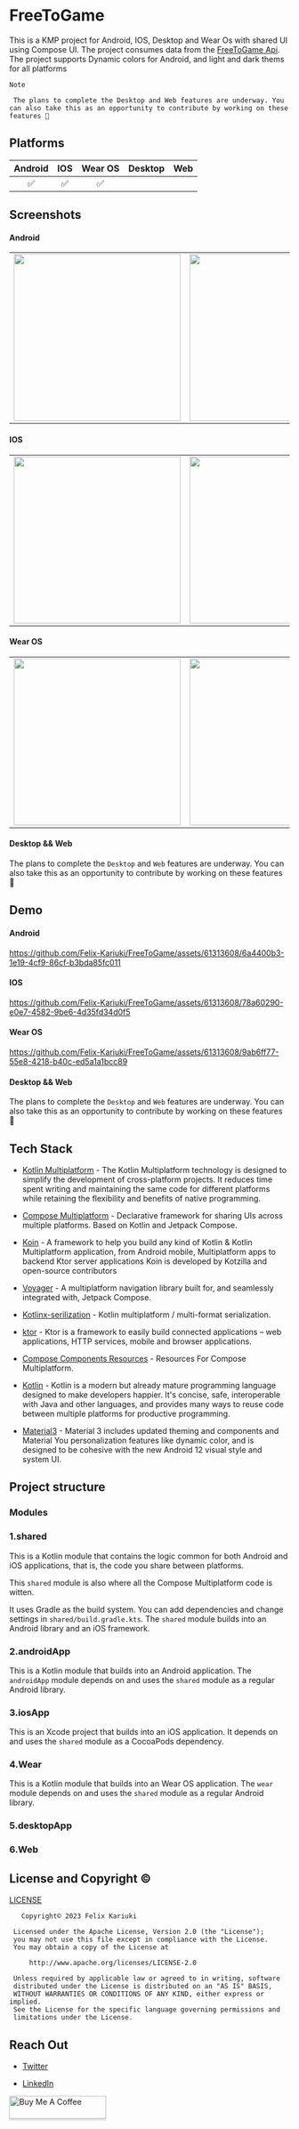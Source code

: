 # FreeToGame
This is a KMP project for Android, IOS, Desktop and Wear Os with shared UI using Compose UI. The project consumes data from the [FreeToGame Api](https://www.freetogame.com/api-doc).
The project supports Dynamic colors for Android, and light and dark thems for all platforms

`Note`

`
The plans to complete the Desktop and Web features are underway. You can also take this as an opportunity to contribute by working on these features 🥳`

## Platforms
Android | IOS | Wear OS| Desktop | Web |
:----: | :----: | :----: | :----: | :----:
✅ | ✅ | ✅ | 



## Screenshots
#### Android
| | |
|:-------------------------:|:-------------------------:|
|<img src="./screenshots/android_home.png" width="300"> | <img src="./screenshots/android_details.png" width="300"> 

#### IOS
| | |
|:-------------------------:|:-------------------------:|
|<img src="./screenshots/ios_home.png" width="300"> | <img src="./screenshots/ios_details.png" width="300"> 

#### Wear OS
| | |
|:-------------------------:|:-------------------------:|
|<img src="./screenshots/wear_home.png" width="300"> | <img src="./screenshots/wear_details.png" width="300"> 

#### Desktop && Web
The plans to complete the `Desktop` and `Web` features are underway. You can also take this as an opportunity to contribute by working on these features 🥳


## Demo
#### Android

https://github.com/Felix-Kariuki/FreeToGame/assets/61313608/6a4400b3-1e19-4cf9-86cf-b3bda85fc011


#### IOS


https://github.com/Felix-Kariuki/FreeToGame/assets/61313608/78a60290-e0e7-4582-9be6-4d35fd34d0f5


#### Wear OS


https://github.com/Felix-Kariuki/FreeToGame/assets/61313608/9ab6ff77-55e8-4218-b40c-ed5a1a1bcc89


#### Desktop && Web
The plans to complete the `Desktop` and `Web` features are underway. You can also take this as an opportunity to contribute by working on these features 🥳

## Tech Stack
- [Kotlin Multiplatform](https://kotlinlang.org/docs/multiplatform.html) - The Kotlin Multiplatform technology is designed to simplify the development of cross-platform projects. It reduces time spent writing and maintaining the same code for different platforms while retaining the flexibility and benefits of native programming.
- [Compose Multiplatform](https://www.jetbrains.com/lp/compose-multiplatform/) -  Declarative framework for sharing UIs across multiple platforms. Based on Kotlin and Jetpack Compose.

- [Koin](https://insert-koin.io/) - A framework to help you build any kind of Kotlin & Kotlin Multiplatform application, from Android mobile, Multiplatform apps to backend Ktor server applications Koin is developed by Kotzilla and open-source contributors
- [Voyager](https://voyager.adriel.cafe/) - A multiplatform navigation library built for, and seamlessly integrated with, Jetpack Compose.
- [Kotlinx-serilization](https://github.com/Kotlin/kotlinx.serialization) - Kotlin multiplatform / multi-format serialization.
- [ktor](https://ktor.io/docs/welcome.html) - Ktor is a framework to easily build connected applications – web applications, HTTP services, mobile and browser applications.
- [Compose Components Resources](https://mvnrepository.com/artifact/org.jetbrains.compose.components/components-resources) - Resources For Compose Multiplatform.
- [Kotlin](https://kotlinlang.org/docs/getting-started.html) - Kotlin is a modern but already mature programming language designed to make developers happier. It's concise, safe, interoperable with Java and other languages, and provides many ways to reuse code between multiple platforms for productive programming.
- [Material3](https://developer.android.com/jetpack/androidx/releases/compose-material3) -  Material 3 includes updated theming and components and Material You personalization features like dynamic color, and is designed to be cohesive with the new Android 12 visual style and system UI.




## Project structure

### Modules

### 1.shared

This is a Kotlin module that contains the logic common for both Android and iOS applications, that is, the code you share between platforms.

This `shared` module is also where all the  Compose Multiplatform code is witten.

It uses Gradle as the build system. You can add dependencies and change settings in `shared/build.gradle.kts`.
The `shared` module builds into an Android library and an iOS framework.

### 2.androidApp

This is a Kotlin module that builds into an Android application. 
The `androidApp` module depends on and uses the `shared` module as a regular Android library.

### 3.iosApp

This is an Xcode project that builds into an iOS application.
It depends on and uses the `shared` module as a CocoaPods dependency.

### 4.Wear
This is a Kotlin module that builds into an Wear OS application. 
The `wear` module depends on and uses the `shared` module as a regular Android library.

### 5.desktopApp


### 6.Web


## License and Copyright ©️
[LICENSE](https://github.com/Felix-Kariuki/FreeToGame/blob/main/LICENSE)

  ```
     Copyright©️ 2023 Felix Kariuki

   Licensed under the Apache License, Version 2.0 (the "License");
   you may not use this file except in compliance with the License.
   You may obtain a copy of the License at

       http://www.apache.org/licenses/LICENSE-2.0

   Unless required by applicable law or agreed to in writing, software
   distributed under the License is distributed on an "AS IS" BASIS,
   WITHOUT WARRANTIES OR CONDITIONS OF ANY KIND, either express or implied.
   See the License for the specific language governing permissions and
   limitations under the License.
  
  ```

 ## Reach Out 

  * [Twitter](https://twitter.com/felixkariuki_)

  * [LinkedIn](https://www.linkedin.com/in/felix-kariuki/)
 
  <a href="https://www.buymeacoffee.com/felix.kariuki" target="_blank"><img src="https://www.buymeacoffee.com/assets/img/custom_images/orange_img.png" alt="Buy Me A Coffee" style="height: 41px !important;width: 174px !important;box-shadow: 0px 3px 2px 0px rgba(190, 190, 190, 0.5) !important;-webkit-box-shadow: 0px 3px 2px 0px rgba(190, 190, 190, 0.5) !important;" ></a>
